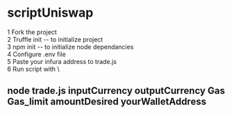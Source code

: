 # scriptUniswap

1 Fork the project\
2 Truffle init -- to initialize project \
3 npm init -- to initialize node dependancies \
4 Configure .env file \
5 Paste your infura address to trade.js \
6 Run script with \
## node trade.js inputCurrency outputCurrency Gas Gas_limit amountDesired yourWalletAddress
